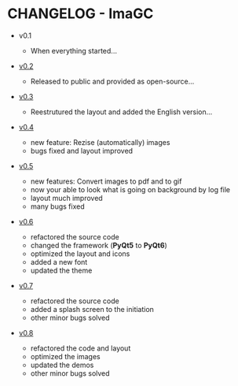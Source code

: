 # CHANGELOG - ImaGC

- v0.1
  - When everything started...

- [v0.2](https://github.com/ArtesGC/ImaGC/releases/tag/v0.2)
  - Released to public and provided as open-source...

- [v0.3](https://github.com/ArtesGC/ImaGC/releases/tag/v0.3)
  - Reestrutured the layout and added the English version...

- [v0.4](https://github.com/ArtesGC/ImaGC/releases/tag/v0.4)
  - new feature: Rezise (automatically) images
  - bugs fixed and layout improved

- [v0.5](https://github.com/ArtesGC/ImaGC/releases/tag/v0.5)
  - new features: Convert images to pdf and to gif
  - now your able to look what is going on background by log file
  - layout much improved
  - many bugs fixed

- [v0.6](https://github.com/ArtesGC/ImaGC/releases/tag/v0.6)
  - refactored the source code
  - changed the framework (**PyQt5** to **PyQt6**)
  - optimized the layout and icons
  - added a new font
  - updated the theme

- [v0.7](https://github.com/ArtesGC/ImaGC/releases/tag/v0.7)
  - refactored the source code
  - added a splash screen to the initiation
  - other minor bugs solved
  
- [v0.8](https://github.com/ArtesGC/ImaGC/releases/tag/v0.8)
  - refactored the code and layout
  - optimized the images
  - updated the demos
  - other minor bugs solved
